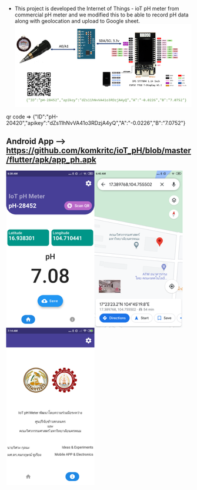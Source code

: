 * This project is developed the Internet of Things - ioT pH meter from commercial pH meter and we modified this to be able to record pH data along with geolocation and upload to Google sheet.
![ph_diagram](/images/ph_diagram_.png)

qr code  => {"ID":"pH-20420","apikey":"dZs11hNvVA41o3RDzjA4yQ","A":"-0.0226","B":"7.0752"}

## Android App -->  https://github.com/komkritc/ioT_pH/blob/master/flutter/apk/app_ph.apk

<img src="https://github.com/komkritc/ioT_pH/blob/master/images/screen_1.png" width=240 align="left" />
<img src="https://github.com/komkritc/ioT_pH/blob/master/images/screen_3.png" width=240 align="left" />
<img src="https://github.com/komkritc/ioT_pH/blob/master/images/screen_2.png" width=240 align="left" />

